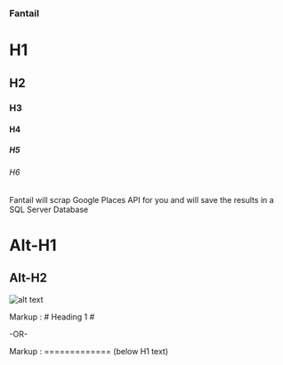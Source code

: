 ### Fantail

# H1
## H2
### H3
#### H4
##### H5
###### H6

Fantail will scrap Google Places API for you and will save the results in a SQL Server Database 

Alt-H1
======

Alt-H2
------

![alt text](http://www.ngamanuimages.org.nz/images/lres/d03689.jpg)



Markup :  # Heading 1 #

-OR-

Markup :  ============= (below H1 text)

